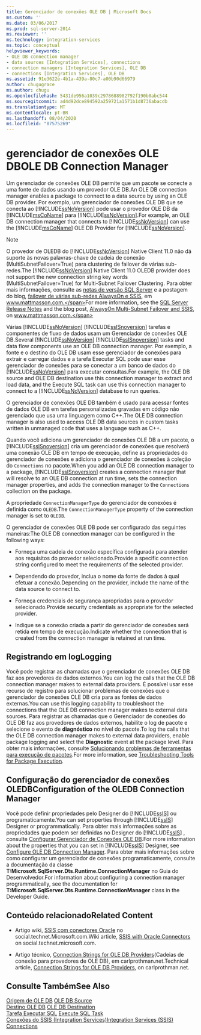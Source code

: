 ```yaml
---
title: Gerenciador de conexões OLE DB | Microsoft Docs
ms.custom: ''
ms.date: 03/06/2017
ms.prod: sql-server-2014
ms.reviewer: ''
ms.technology: integration-services
ms.topic: conceptual
helpviewer_keywords:
- OLE DB connection manager
- data sources [Integration Services], connections
- connection managers [Integration Services], OLE DB
- connections [Integration Services], OLE DB
ms.assetid: 91e3622e-4b1a-439a-80c7-a00b90d66979
author: chugugrace
ms.author: chugu
ms.openlocfilehash: 5431de956a1039c2978688982792f190b0abc544
ms.sourcegitcommit: ad4d92dce894592a259721a1571b1d8736abacdb
ms.translationtype: MT
ms.contentlocale: pt-BR
ms.lasthandoff: 08/04/2020
ms.locfileid: "87575269"
---
```

# <a name="ole-db-connection-manager"></a><span data-ttu-id="d2d70-102">gerenciador de conexões OLE DB</span><span class="sxs-lookup"><span data-stu-id="d2d70-102">OLE DB Connection Manager</span></span>
  <span data-ttu-id="d2d70-103">Um gerenciador de conexões OLE DB permite que um pacote se conecte a uma fonte de dados usando um provedor OLE DB.</span><span class="sxs-lookup"><span data-stu-id="d2d70-103">An OLE DB connection manager enables a package to connect to a data source by using an OLE DB provider.</span></span> <span data-ttu-id="d2d70-104">Por exemplo, um gerenciador de conexões OLE DB que se conecta ao [!INCLUDE[ssNoVersion](../../includes/ssnoversion-md.md)] pode usar o provedor OLE DB da [!INCLUDE[msCoName](../../includes/msconame-md.md)] para [!INCLUDE[ssNoVersion](../../includes/ssnoversion-md.md)].</span><span class="sxs-lookup"><span data-stu-id="d2d70-104">For example, an OLE DB connection manager that connects to [!INCLUDE[ssNoVersion](../../includes/ssnoversion-md.md)] can use the [!INCLUDE[msCoName](../../includes/msconame-md.md)] OLE DB Provider for [!INCLUDE[ssNoVersion](../../includes/ssnoversion-md.md)].</span></span>  
  
> [!NOTE]
>  <span data-ttu-id="d2d70-105">O provedor de OLEDB do [!INCLUDE[ssNoVersion](../../includes/ssnoversion-md.md)] Native Client 11.0 não dá suporte às novas palavras-chave de cadeia de conexão (MultiSubnetFailover=True) para clustering de failover de várias sub-redes.</span><span class="sxs-lookup"><span data-stu-id="d2d70-105">The [!INCLUDE[ssNoVersion](../../includes/ssnoversion-md.md)] Native Client 11.0 OLEDB provider does not support the new connection string key words (MultiSubnetFailover=True) for Multi-Subnet Failover Clustering.</span></span> <span data-ttu-id="d2d70-106">Para obter mais informações, consulte as [notas de versão SQL Server](https://go.microsoft.com/fwlink/?LinkId=247824) e a postagem do blog, [failover de várias sub-redes AlwaysOn e SSIS](https://www.mattmasson.com/2012/03/alwayson-multi-subnet-failover-and-ssis/), em www.mattmasson.com.</span><span class="sxs-lookup"><span data-stu-id="d2d70-106">For more information, see the [SQL Server Release  Notes](https://go.microsoft.com/fwlink/?LinkId=247824) and the blog post, [AlwaysOn Multi-Subnet Failover and SSIS](https://www.mattmasson.com/2012/03/alwayson-multi-subnet-failover-and-ssis/), on www.mattmasson.com.</span></span>  
  
 <span data-ttu-id="d2d70-107">Várias [!INCLUDE[ssNoVersion](../../includes/ssnoversion-md.md)] [!INCLUDE[ssISnoversion](../../includes/ssisnoversion-md.md)] tarefas e componentes de fluxo de dados usam um Gerenciador de conexões OLE DB.</span><span class="sxs-lookup"><span data-stu-id="d2d70-107">Several [!INCLUDE[ssNoVersion](../../includes/ssnoversion-md.md)] [!INCLUDE[ssISnoversion](../../includes/ssisnoversion-md.md)] tasks and data flow components use an OLE DB connection manager.</span></span> <span data-ttu-id="d2d70-108">Por exemplo, a fonte e o destino do OLE DB usam esse gerenciador de conexões para extrair e carregar dados e a tarefa Executar SQL pode usar esse gerenciador de conexões para se conectar a um banco de dados do [!INCLUDE[ssNoVersion](../../includes/ssnoversion-md.md)] para executar consultas.</span><span class="sxs-lookup"><span data-stu-id="d2d70-108">For example, the OLE DB source and OLE DB destination use this connection manager to extract and load data, and the Execute SQL task can use this connection manager to connect to a [!INCLUDE[ssNoVersion](../../includes/ssnoversion-md.md)] database to run queries.</span></span>  
  
 <span data-ttu-id="d2d70-109">O gerenciador de conexões OLE DB também é usado para acessar fontes de dados OLE DB em tarefas personalizadas gravadas em código não gerenciado que usa uma linguagem como C++.</span><span class="sxs-lookup"><span data-stu-id="d2d70-109">The OLE DB connection manager is also used to access OLE DB data sources in custom tasks written in unmanaged code that uses a language such as C++.</span></span>  
  
 <span data-ttu-id="d2d70-110">Quando você adiciona um gerenciador de conexões OLE DB a um pacote, o [!INCLUDE[ssISnoversion](../../includes/ssisnoversion-md.md)] cria um gerenciador de conexões que resolverá uma conexão OLE DB em tempo de execução, define as propriedades do gerenciador de conexões e adiciona o gerenciador de conexões à coleção do `Connections` no pacote.</span><span class="sxs-lookup"><span data-stu-id="d2d70-110">When you add an OLE DB connection manager to a package, [!INCLUDE[ssISnoversion](../../includes/ssisnoversion-md.md)] creates a connection manager that will resolve to an OLE DB connection at run time, sets the connection manager properties, and adds the connection manager to the `Connections` collection on the package.</span></span>  
  
 <span data-ttu-id="d2d70-111">A propriedade `ConnectionManagerType` do gerenciador de conexões é definida como `OLEDB`.</span><span class="sxs-lookup"><span data-stu-id="d2d70-111">The `ConnectionManagerType` property of the connection manager is set to `OLEDB`.</span></span>  
  
 <span data-ttu-id="d2d70-112">O gerenciador de conexões OLE DB pode ser configurado das seguintes maneiras:</span><span class="sxs-lookup"><span data-stu-id="d2d70-112">The OLE DB connection manager can be configured in the following ways:</span></span>  
  
-   <span data-ttu-id="d2d70-113">Forneça uma cadeia de conexão específica configurada para atender aos requisitos do provedor selecionado.</span><span class="sxs-lookup"><span data-stu-id="d2d70-113">Provide a specific connection string configured to meet the requirements of the selected provider.</span></span>  
  
-   <span data-ttu-id="d2d70-114">Dependendo do provedor, inclua o nome da fonte de dados à qual efetuar a conexão.</span><span class="sxs-lookup"><span data-stu-id="d2d70-114">Depending on the provider, include the name of the data source to connect to.</span></span>  
  
-   <span data-ttu-id="d2d70-115">Forneça credenciais de segurança apropriadas para o provedor selecionado.</span><span class="sxs-lookup"><span data-stu-id="d2d70-115">Provide security credentials as appropriate for the selected provider.</span></span>  
  
-   <span data-ttu-id="d2d70-116">Indique se a conexão criada a partir do gerenciador de conexões será retida em tempo de execução.</span><span class="sxs-lookup"><span data-stu-id="d2d70-116">Indicate whether the connection that is created from the connection manager is retained at run time.</span></span>  
  
## <a name="logging"></a><span data-ttu-id="d2d70-117">Registrando em log</span><span class="sxs-lookup"><span data-stu-id="d2d70-117">Logging</span></span>  
 <span data-ttu-id="d2d70-118">Você pode registrar as chamadas que o gerenciador de conexões OLE DB faz aos provedores de dados externos.</span><span class="sxs-lookup"><span data-stu-id="d2d70-118">You can log the calls that the OLE DB connection manager makes to external data providers.</span></span> <span data-ttu-id="d2d70-119">É possível usar esse recurso de registro para solucionar problemas de conexões que o gerenciador de conexões OLE DB cria para as fontes de dados externas.</span><span class="sxs-lookup"><span data-stu-id="d2d70-119">You can use this logging capability to troubleshoot the connections that the OLE DB connection manager makes to external data sources.</span></span> <span data-ttu-id="d2d70-120">Para registrar as chamadas que o Gerenciador de conexões do OLE DB faz aos provedores de dados externos, habilite o log de pacote e selecione o evento de **diagnóstico** no nível do pacote.</span><span class="sxs-lookup"><span data-stu-id="d2d70-120">To log the calls that the OLE DB connection manager makes to external data providers, enable package logging and select the **Diagnostic** event at the package level.</span></span> <span data-ttu-id="d2d70-121">Para obter mais informações, consulte [Solucionando problemas de ferramentas para execução de pacotes](../troubleshooting/troubleshooting-tools-for-package-execution.md).</span><span class="sxs-lookup"><span data-stu-id="d2d70-121">For more information, see [Troubleshooting Tools for Package Execution](../troubleshooting/troubleshooting-tools-for-package-execution.md).</span></span>  
  
## <a name="configuration-of-the-oledb-connection-manager"></a><span data-ttu-id="d2d70-122">Configuração do gerenciador de conexões OLEDB</span><span class="sxs-lookup"><span data-stu-id="d2d70-122">Configuration of the OLEDB Connection Manager</span></span>  
 <span data-ttu-id="d2d70-123">Você pode definir propriedades pelo Designer do [!INCLUDE[ssIS](../../includes/ssis-md.md)] ou programaticamente.</span><span class="sxs-lookup"><span data-stu-id="d2d70-123">You can set properties through [!INCLUDE[ssIS](../../includes/ssis-md.md)] Designer or programmatically.</span></span> <span data-ttu-id="d2d70-124">Para obter mais informações sobre as propriedades que podem ser definidas no Designer do [!INCLUDE[ssIS](../../includes/ssis-md.md)] , consulte [Configurar Gerenciador de Conexões OLE DB](../configure-ole-db-connection-manager.md).</span><span class="sxs-lookup"><span data-stu-id="d2d70-124">For more information about the properties that you can set in [!INCLUDE[ssIS](../../includes/ssis-md.md)] Designer, see [Configure OLE DB Connection Manager](../configure-ole-db-connection-manager.md).</span></span> <span data-ttu-id="d2d70-125">Para obter mais informações sobre como configurar um gerenciador de conexões programaticamente, consulte a documentação da classe **T:Microsoft.SqlServer.Dts.Runtime.ConnectionManager** no Guia do Desenvolvedor.</span><span class="sxs-lookup"><span data-stu-id="d2d70-125">For information about configuring a connection manager programmatically, see the documentation for **T:Microsoft.SqlServer.Dts.Runtime.ConnectionManager** class in the Developer Guide.</span></span>  
  
## <a name="related-content"></a><span data-ttu-id="d2d70-126">Conteúdo relacionado</span><span class="sxs-lookup"><span data-stu-id="d2d70-126">Related Content</span></span>  
  
-   <span data-ttu-id="d2d70-127">Artigo wiki, [SSIS com conectores Oracle](https://go.microsoft.com/fwlink/?LinkId=220670) no social.technet.Microsoft.com.</span><span class="sxs-lookup"><span data-stu-id="d2d70-127">Wiki article, [SSIS with Oracle Connectors](https://go.microsoft.com/fwlink/?LinkId=220670) on social.technet.microsoft.com.</span></span>  
  
-   <span data-ttu-id="d2d70-128">Artigo técnico, [Connection Strings for OLE DB Providers](https://go.microsoft.com/fwlink/?LinkId=220744)(Cadeias de conexão para provedores de OLE DB), em carlprothman.net.</span><span class="sxs-lookup"><span data-stu-id="d2d70-128">Technical article, [Connection Strings for OLE DB Providers](https://go.microsoft.com/fwlink/?LinkId=220744), on carlprothman.net.</span></span>  
  
## <a name="see-also"></a><span data-ttu-id="d2d70-129">Consulte Também</span><span class="sxs-lookup"><span data-stu-id="d2d70-129">See Also</span></span>  
 <span data-ttu-id="d2d70-130">[Origem de OLE DB](../data-flow/ole-db-source.md) </span><span class="sxs-lookup"><span data-stu-id="d2d70-130">[OLE DB Source](../data-flow/ole-db-source.md) </span></span>  
 <span data-ttu-id="d2d70-131">[Destino OLE DB](../data-flow/ole-db-destination.md) </span><span class="sxs-lookup"><span data-stu-id="d2d70-131">[OLE DB Destination](../data-flow/ole-db-destination.md) </span></span>  
 <span data-ttu-id="d2d70-132">[Tarefa Executar SQL](../control-flow/execute-sql-task.md) </span><span class="sxs-lookup"><span data-stu-id="d2d70-132">[Execute SQL Task](../control-flow/execute-sql-task.md) </span></span>  
 [<span data-ttu-id="d2d70-133">Conexões do SSIS &#40;Integration Services&#41;</span><span class="sxs-lookup"><span data-stu-id="d2d70-133">Integration Services &#40;SSIS&#41; Connections</span></span>](integration-services-ssis-connections.md)  
  
  
